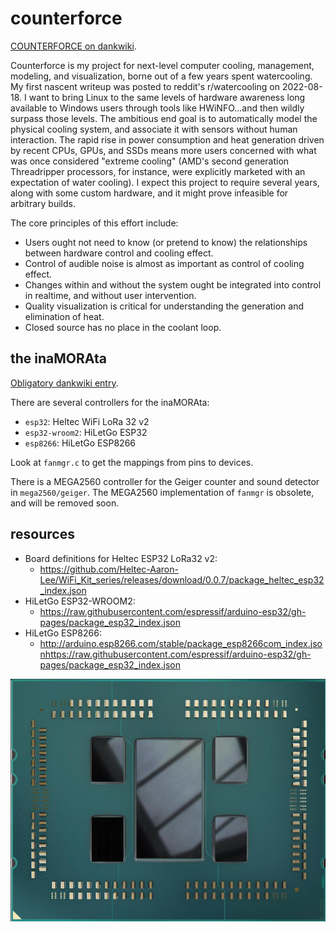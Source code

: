 # counterforce

[COUNTERFORCE on dankwiki](https://nick-black.com/dankwiki/index.php?title=Counterforce).

Counterforce is my project for next-level computer cooling, management, modeling, and visualization, borne out of a few years spent watercooling. My first nascent writeup was posted to reddit's r/watercooling on 2022-08-18. I want to bring Linux to the same levels of hardware awareness long available to Windows users through tools like HWiNFO...and then wildly surpass those levels. The ambitious end goal is to automatically model the physical cooling system, and associate it with sensors without human interaction. The rapid rise in power consumption and heat generation driven by recent CPUs, GPUs, and SSDs means more users concerned with what was once considered "extreme cooling" (AMD's second generation Threadripper processors, for instance, were explicitly marketed with an expectation of water cooling). I expect this project to require several years, along with some custom hardware, and it might prove infeasible for arbitrary builds.

The core principles of this effort include:

* Users ought not need to know (or pretend to know) the relationships between hardware control and cooling effect.
* Control of audible noise is almost as important as control of cooling effect.
* Changes within and without the system ought be integrated into control in realtime, and without user intervention.
* Quality visualization is critical for understanding the generation and elimination of heat.
* Closed source has no place in the coolant loop.

## the inaMORAta

[Obligatory dankwiki entry](https://nick-black.com/dankwiki/index.php?title=InaMORAta).

There are several controllers for the inaMORAta:
* `esp32`: Heltec WiFi LoRa 32 v2
* `esp32-wroom2`: HiLetGo ESP32
* `esp8266`: HiLetGo ESP8266

Look at `fanmgr.c` to get the mappings from pins to devices.

There is a MEGA2560 controller for the Geiger counter and sound detector in `mega2560/geiger`.
The MEGA2560 implementation of `fanmgr` is obsolete, and will be removed soon.

## resources

* Board definitions for Heltec ESP32 LoRa32 v2:
  * https://github.com/Heltec-Aaron-Lee/WiFi_Kit_series/releases/download/0.0.7/package_heltec_esp32_index.json
* HiLetGo ESP32-WROOM2:
  * https://raw.githubusercontent.com/espressif/arduino-esp32/gh-pages/package_esp32_index.json
* HiLetGo ESP8266:
  * http://arduino.esp8266.com/stable/package_esp8266com_index.jsonhttps://raw.githubusercontent.com/espressif/arduino-esp32/gh-pages/package_esp32_index.json

![simple 3970x die diagram](https://github.com/dankamongmen/counterforce/blob/master/doc/3970x.jpg?raw=true)
